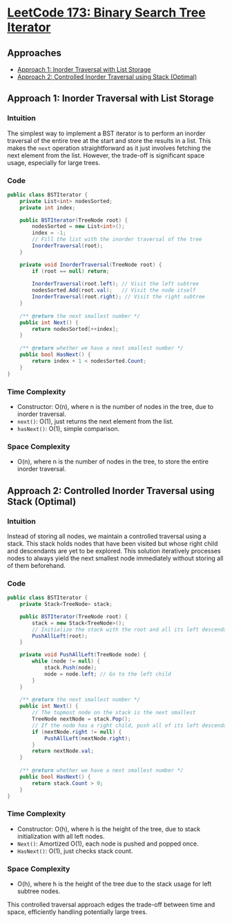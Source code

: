 
# [LeetCode 173: Binary Search Tree Iterator](https://leetcode.com/problems/binary-search-tree-iterator/)

## Approaches

- [Approach 1: Inorder Traversal with List Storage](#approach-1-inorder-traversal-with-list-storage)
- [Approach 2: Controlled Inorder Traversal using Stack (Optimal)](#approach-2-controlled-inorder-traversal-using-stack-optimal)

## Approach 1: Inorder Traversal with List Storage

### Intuition
The simplest way to implement a BST iterator is to perform an inorder traversal of the entire tree at the start and store the results in a list. This makes the `next` operation straightforward as it just involves fetching the next element from the list. However, the trade-off is significant space usage, especially for large trees.

### Code

```csharp
public class BSTIterator {
    private List<int> nodesSorted;
    private int index;

    public BSTIterator(TreeNode root) {
        nodesSorted = new List<int>();
        index = -1;
        // Fill the list with the inorder traversal of the tree
        InorderTraversal(root);
    }

    private void InorderTraversal(TreeNode root) {
        if (root == null) return;
        
        InorderTraversal(root.left); // Visit the left subtree
        nodesSorted.Add(root.val);   // Visit the node itself
        InorderTraversal(root.right); // Visit the right subtree
    }
    
    /** @return the next smallest number */
    public int Next() {
        return nodesSorted[++index];
    }
    
    /** @return whether we have a next smallest number */
    public bool HasNext() {
        return index + 1 < nodesSorted.Count;
    }
}
```

### Time Complexity
- Constructor: O(n), where n is the number of nodes in the tree, due to inorder traversal.
- `next()`: O(1), just returns the next element from the list.
- `hasNext()`: O(1), simple comparison.

### Space Complexity
- O(n), where n is the number of nodes in the tree, to store the entire inorder traversal.


## Approach 2: Controlled Inorder Traversal using Stack (Optimal)

### Intuition
Instead of storing all nodes, we maintain a controlled traversal using a stack. This stack holds nodes that have been visited but whose right child and descendants are yet to be explored. This solution iteratively processes nodes to always yield the next smallest node immediately without storing all of them beforehand.

### Code

```csharp
public class BSTIterator {
    private Stack<TreeNode> stack;

    public BSTIterator(TreeNode root) {
        stack = new Stack<TreeNode>();
        // Initialize the stack with the root and all its left descendants
        PushAllLeft(root);
    }

    private void PushAllLeft(TreeNode node) {
        while (node != null) {
            stack.Push(node);
            node = node.left; // Go to the left child
        }
    }
    
    /** @return the next smallest number */
    public int Next() {
        // The topmost node on the stack is the next smallest
        TreeNode nextNode = stack.Pop();
        // If the node has a right child, push all of its left descendants
        if (nextNode.right != null) {
            PushAllLeft(nextNode.right);
        }
        return nextNode.val;
    }
    
    /** @return whether we have a next smallest number */
    public bool HasNext() {
        return stack.Count > 0;
    }
}
```

### Time Complexity
- Constructor: O(h), where h is the height of the tree, due to stack initialization with all left nodes.
- `Next()`: Amortized O(1), each node is pushed and popped once.
- `HasNext()`: O(1), just checks stack count.

### Space Complexity
- O(h), where h is the height of the tree due to the stack usage for left subtree nodes.

This controlled traversal approach edges the trade-off between time and space, efficiently handling potentially large trees.

